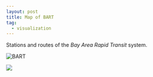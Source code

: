 ```yaml
---
layout: post
title: Map of BART
tag:
  - visualization
---
```


Stations and routes of the *Bay Area Rapid Transit* system.

![BART](https://shawenyao.github.io/BART/output/BART.svg)

<object type="image/svg+xml" data="https://shawenyao.github.io/BART/output/BART.svg" style="width:100%;height:100%;">
  <img src="https://shawenyao.github.io/BART/output/BART.svg" />
</object>
